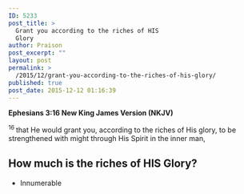 ```yaml
---
ID: 5233
post_title: >
  Grant you according to the riches of HIS
  Glory
author: Praison
post_excerpt: ""
layout: post
permalink: >
  /2015/12/grant-you-according-to-the-riches-of-his-glory/
published: true
post_date: 2015-12-12 01:16:39
---
```

<p class="passage-display"><strong><span class="passage-display-bcv">Ephesians 3:16
</span><span class="passage-display-version">New King James Version (NKJV)</span></strong></p>
<span id="en-NKJV-29268" class="text Eph-3-16"><sup class="versenum">16 </sup>that He would grant you, according to the riches of His glory, to be strengthened with might through His Spirit in the inner man,</span>
<h2><strong>How much is the riches of HIS Glory?</strong></h2>
<ul>
	<li>Innumerable</li>
</ul>